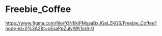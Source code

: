 # Freebie_Coffee
https://www.figma.com/file/fONfjklPMsaaBxJGaLZKG6/Freebie_Coffee?node-id=0%3A2&t=oEsaPpZuIvWK1or6-0